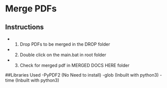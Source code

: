 # Merge PDFs

## Instructions

- 1. Drop PDFs to be merged in the DROP folder
- 2. Double click on the main.bat in root folder
- 3. Check for merged pdf in MERGED DOCS HERE folder

##Libraries Used
-PyPDF2 (No Need to install)
-glob (Inbuilt with python3)
-time (Inbuilt with python3)
